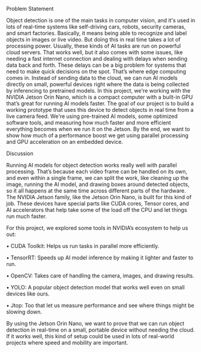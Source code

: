 Problem Statement

Object detection is one of the main tasks in computer vision, and it's used in lots of real-time systems like self-driving cars, robots, security cameras, and smart factories. Basically, it means being able to recognize and label objects in images or live video. But doing this in real time takes a lot of processing power.
Usually, these kinds of AI tasks are run on powerful cloud servers. That works well, but it also comes with some issues, like needing a fast internet connection and dealing with delays when sending data back and forth. These delays can be a big problem for systems that need to make quick decisions on the spot.
That’s where edge computing comes in. Instead of sending data to the cloud, we can run AI models directly on small, powerful devices right where the data is being collected by inferencing to pretrained models. In this project, we're working with the NVIDIA Jetson Orin Nano, which is a compact computer with a built-in GPU that’s great for running AI models faster.
The goal of our project is to build a working prototype that uses this device to detect objects in real time from a live camera feed. We're using pre-trained AI models, some optimized software tools, and measuring how much faster and more efficient everything becomes when we run it on the Jetson. By the end, we want to show how much of a performance boost we get using parallel processing and GPU acceleration on an embedded device.

Discussion

Running AI models for object detection works really well with parallel processing. That’s because each video frame can be handled on its own, and even within a single frame, we can split the work, like cleaning up the image, running the AI model, and drawing boxes around detected objects, so it all happens at the same time across different parts of the hardware.
The NVIDIA Jetson family, like the Jetson Orin Nano, is built for this kind of job. These devices have special parts like CUDA cores, Tensor cores, and AI accelerators that help take some of the load off the CPU and let things run much faster.

For this project, we explored some tools in NVIDIA’s ecosystem to help us out:

•	CUDA Toolkit: Helps us run tasks in parallel more efficiently.

•	TensorRT: Speeds up AI model inference by making it lighter and faster to run.

•	OpenCV: Takes care of handling the camera, images, and drawing results.

•	YOLO: A popular object detection model that works well even on small devices like ours.

•	Jtop: Too that let us measure performance and see where things might be slowing down.


By using the Jetson Orin Nano, we want to prove that we can run object detection in real-time on a small, portable device without needing the cloud. If it works well, this kind of setup could be used in lots of real-world projects where speed and mobility are important.
